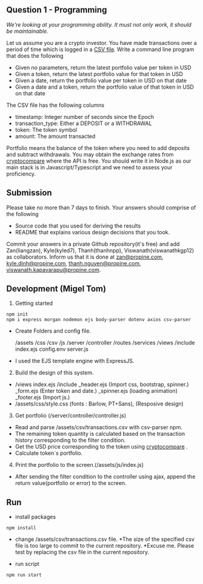 ## Question 1 - Programming
_We're looking at your programming ability. It must not only work, it should be maintainable._

Let us assume you are a crypto investor. You have made transactions over a period of time which is logged in a [CSV file](https://s3-ap-southeast-1.amazonaws.com/static.propine.com/transactions.csv.zip). Write a command line program that does the following

 - Given no parameters, return the latest portfolio value per token in USD
 - Given a token, return the latest portfolio value for that token in USD
 - Given a date, return the portfolio value per token in USD on that date
 - Given a date and a token, return the portfolio value of that token in USD on that date

The CSV file has the following columns
 - timestamp: Integer number of seconds since the Epoch
 - transaction_type: Either a DEPOSIT or a WITHDRAWAL
 - token: The token symbol
 - amount: The amount transacted

Portfolio means the balance of the token where you need to add deposits and subtract withdrawals. You may obtain the exchange rates from [cryptocompare](https://min-api.cryptocompare.com/) where the API is free. You should write it in Node.js as our main stack is in Javascript/Typescript and we need to assess your proficiency.


## Submission

Please take no more than 7 days to finish. Your answers should comprise of the following

  - Source code that you used for deriving the results
  - README that explains various design decisions that you took.
  
Commit your answers in a private Github repository(it's free) and add Zan(liangzan), Kyle(kyled7), Thanh(thanhnpp), Viswanath(viswanathkgp12) as collaborators. Inform us that it is done at zan@propine.com, kyle.dinh@propine.com, thanh.nguyen@propine.com, viswanath.kapavarapu@propine.com.


## Development (Migel Tom)

1. Getting started
```
npm init
npm i express morgan nodemon ejs body-parser dotenv axios csv-parser
```
  - Create Folders and config file.

    /assets
      /css
      /csv
      /js
    /server
      /controller
      /routes
      /services
    /views
      /include
      index.ejs
    config.env
    server.js
    
  - I used the EJS template engine with ExpressJS.

2. Build the design of this system.
  - /views
    index.ejs
    /include
      _header.ejs (Import css, bootstrap, spinner.)
      _form.ejs (Enter token and date.)
      _spinner.ejs (loading animation)
      _footer.ejs (Import js.)
  - /assets/css/style.css (fonts : Barlow, PT+Sans), (Resposive design)

3. Get portfolio (/server/controller/controller.js)
  - Read and parse /assets/csv/transactions.csv with csv-parser npm.
  - The remaining token quantity is calculated based on the transaction history corresponding to the filter condition.
  - Get the USD price corresponding to the token using [cryptocompare](https://min-api.cryptocompare.com/) .
  - Calculate token`s portfolio.

4. Print the portfolio to the screen.(/assets/js/index.js)
  - After sending the filter condition to the controller using ajax, append the return value(portfolio or error) to the screen.

## Run
- install packages
```
npm install
```

- change /assets/csv/transactions.csv file.
  *The size of the specified csv file is too large to commit to the current repository.
  *Excuse me. Please test by replacing the csv file in the current repository.

- run script
```
npm run start
```
